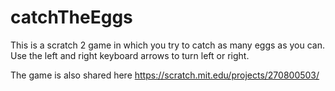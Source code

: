 # catchTheEggs
This is a scratch 2 game in which you try to catch as many eggs as you can.  Use the left and right keyboard arrows to turn left or right.

The game is also shared here https://scratch.mit.edu/projects/270800503/
